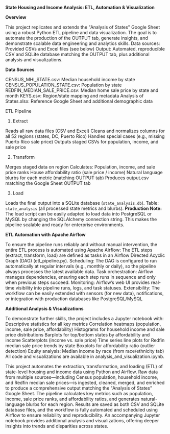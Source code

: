**State Housing and Income Analysis: ETL, Automation & Visualization**

**Overview**

This project replicates and extends the "Analysis of States" Google Sheet using a robust Python ETL pipeline and data visualization. The goal is to automate the production of the OUTPUT tab, generate insights, and demonstrate scalable data engineering and analytics skills.
Data sources: Provided CSVs and Excel files (see below)
Output: Automated, reproducible CSV and SQLite database matching the OUTPUT tab, plus additional analysis and visualizations.

**Data Sources**

CENSUS_MHI_STATE.csv: Median household income by state
CENSUS_POPULATION_STATE.csv: Population by state
REDFIN_MEDIAN_SALE_PRICE.csv: Median home sale price by state and month
KEYS.csv: Region/state mapping and metadata
Analysis of States.xlsx: Reference Google Sheet and additional demographic data

ETL Pipeline

1. Extract

Reads all raw data files (CSV and Excel)
Cleans and normalizes columns for all 52 regions (states, DC, Puerto Rico)
Handles special cases (e.g., missing Puerto Rico sale price)
Outputs staged CSVs for population, income, and sale price

2. Transform

Merges staged data on region
Calculates:
Population, income, and sale price ranks
House affordability ratio (sale price / income)
Natural language blurbs for each metric (matching OUTPUT tab)
Produces output.csv matching the Google Sheet OUTPUT tab

3. Load

Loads the final output into a SQLite database (`state_analysis.db`).
Table: `state_analysis` (all processed state metrics and blurbs).
**Production Note:**  
The load script can be easily adapted to load data into PostgreSQL or MySQL by changing the SQLAlchemy connection string. This makes the pipeline scalable and ready for enterprise environments.

**ETL Automation with Apache Airflow**

To ensure the pipeline runs reliably and without manual intervention, the entire ETL process is automated using Apache Airflow:
The ETL steps (extract, transform, load) are defined as tasks in an Airflow Directed Acyclic Graph (DAG) (etl_pipeline.py).
Scheduling: The DAG is configured to run automatically at regular intervals (e.g., monthly or daily), so the pipeline always processes the latest available data.
Task orchestration: Airflow manages dependencies, ensuring each step runs in sequence and only when previous steps succeed.
Monitoring: Airflow’s web UI provides real-time visibility into pipeline runs, logs, and task statuses.
Extensibility: The workflow can be easily extended with sensors (for new data), notifications, or integration with production databases like PostgreSQL/MySQL

**Additional Analysis & Visualizations**

To demonstrate further skills, the project includes a Jupyter notebook with:
Descriptive statistics for all key metrics
Correlation heatmaps (population, income, sale price, affordability)
Histograms for household income and sale price distributions
Barplots for top/bottom states by affordability and income
Scatterplots (income vs. sale price)
Time series line plots for Redfin median sale price trends by state
Boxplots for affordability ratio (outlier detection)
Equity analysis: Median income by race (from race/ethnicity tab)
All code and visualizations are available in analysis_and_visualization.ipynb.


This project automates the extraction, transformation, and loading (ETL) of state-level housing and income data using Python and Airflow. 
Raw data from multiple sources—including Census population, household income, and Redfin median sale prices—is ingested, cleaned, merged, and enriched 
to produce a comprehensive output matching the "Analysis of States" Google Sheet. The pipeline calculates key metrics such as population, income, sale price ranks,
and affordability ratios, and generates natural-language blurbs for each region. Results are saved as both CSV and SQLite database files, and the workflow is fully automated 
and scheduled using Airflow to ensure reliability and reproducibility. An accompanying Jupyter notebook provides additional analysis and visualizations, offering deeper 
insights into trends and disparities across states.


